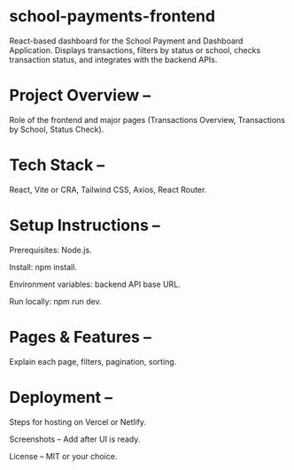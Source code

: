 # school-payments-frontend
React-based dashboard for the School Payment and Dashboard Application. Displays transactions, filters by status or school, checks transaction status, and integrates with the backend APIs.

# Project Overview – 
Role of the frontend and major pages (Transactions Overview, Transactions by School, Status Check).

# Tech Stack – 
React, Vite or CRA, Tailwind CSS, Axios, React Router.

# Setup Instructions –

Prerequisites: Node.js.

Install: npm install.

Environment variables: backend API base URL.

Run locally: npm run dev.

# Pages & Features – 
Explain each page, filters, pagination, sorting.

# Deployment – 
Steps for hosting on Vercel or Netlify.

Screenshots – Add after UI is ready.

License – MIT or your choice.
